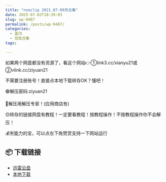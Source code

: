 ```yaml
---
title: "noaclip 2021.07-09月合集"
date: 2025-07-02T18:39:03
slug: wp-9487
permalink: /posts/wp-9487/
categories:
  - 盖📺
  - 恰饭合集
tags:

---
```


如果两个网盘都没有资源了，看这个网站👉①link3.cc/xianyu21或②vlink.cc/ziyuan21

不需要注册账号！直接点本地下载转存OK？懂吧！

🟢解压密码:ziyuan21

🔵解压用解压专家！(应用商店有)

🟡转存的链接网盘有教程！一定要看教程！按教程操作！不按教程操作你不会解压！

💰🈶能力的宝，可以点左下角赞赏支持一下网站运行

## 📦 下载链接
- [迅雷云盘](https://blziyuan21.com/pay-download/9487?key=a7b5949b64&down_id=0)
- [本地下载](https://blziyuan21.com/pay-download/9487?key=a7b5949b64&down_id=1)

